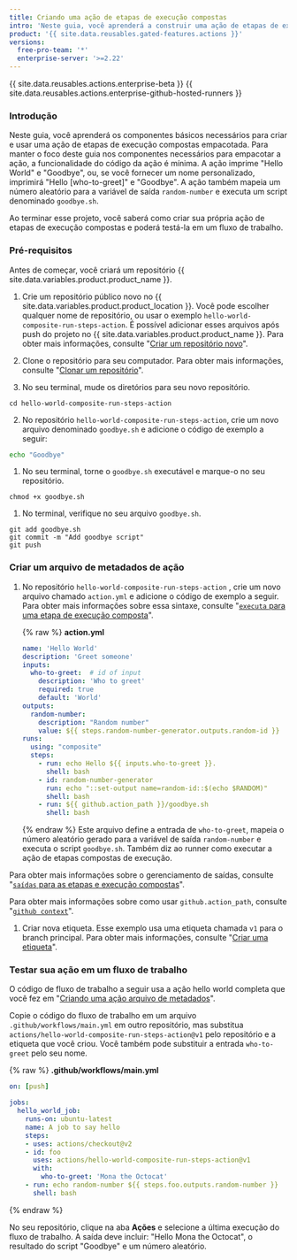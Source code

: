 ```yaml
---
title: Criando uma ação de etapas de execução compostas
intro: 'Neste guia, você aprenderá a construir uma ação de etapas de execução compostas.'
product: '{{ site.data.reusables.gated-features.actions }}'
versions:
  free-pro-team: '*'
  enterprise-server: '>=2.22'
---
```


{{ site.data.reusables.actions.enterprise-beta }}
{{ site.data.reusables.actions.enterprise-github-hosted-runners }}

### Introdução

Neste guia, você aprenderá os componentes básicos necessários para criar e usar uma ação de etapas de execução compostas empacotada. Para manter o foco deste guia nos componentes necessários para empacotar a ação, a funcionalidade do código da ação é mínima. A ação imprime "Hello World" e "Goodbye", ou, se você fornecer um nome personalizado, imprimirá "Hello [who-to-greet]" e "Goodbye". A ação também mapeia um número aleatório para a variável de saída `random-number` e executa um script denominado `goodbye.sh`.

Ao terminar esse projeto, você saberá como criar sua própria ação de etapas de execução compostas e poderá testá-la em um fluxo de trabalho.

### Pré-requisitos

Antes de começar, você criará um repositório {{ site.data.variables.product.product_name }}.

1. Crie um repositório público novo no {{ site.data.variables.product.product_location }}. Você pode escolher qualquer nome de repositório, ou usar o exemplo `hello-world-composite-run-steps-action`. É possível adicionar esses arquivos após push do projeto no {{ site.data.variables.product.product_name }}. Para obter mais informações, consulte "[Criar um repositório novo](/articles/creating-a-new-repository)".

1. Clone o repositório para seu computador. Para obter mais informações, consulte "[Clonar um repositório](/articles/cloning-a-repository)".

1. No seu terminal, mude os diretórios para seu novo repositório.

  ```shell
  cd hello-world-composite-run-steps-action
  ```

2. No repositório `hello-world-composite-run-steps-action`, crie um novo arquivo denominado `goodbye.sh` e adicione o código de exemplo a seguir:

  ```bash
  echo "Goodbye"
  ```

1. No seu terminal, torne o `goodbye.sh` executável e marque-o no seu repositório.

  ```shell
  chmod +x goodbye.sh
  ```

1. No terminal, verifique no seu arquivo `goodbye.sh`.
  ```shell
  git add goodbye.sh
  git commit -m "Add goodbye script"
  git push
  ```

### Criar um arquivo de metadados de ação

1. No repositório `hello-world-composite-run-steps-action` , crie um novo arquivo chamado `action.yml` e adicione o código de exemplo a seguir. Para obter mais informações sobre essa sintaxe, consulte "[`executa` para uma etapa de execução composta](/actions/creating-actions/metadata-syntax-for-github-actions#runs-for-composite-run-steps-actions)".

    {% raw %}
    **action.yml**
    ```yaml
    name: 'Hello World'
    description: 'Greet someone'
    inputs:
      who-to-greet:  # id of input
        description: 'Who to greet'
        required: true
        default: 'World'
    outputs:
      random-number: 
        description: "Random number"
        value: ${{ steps.random-number-generator.outputs.random-id }}
    runs:
      using: "composite"
      steps: 
        - run: echo Hello ${{ inputs.who-to-greet }}.
          shell: bash
        - id: random-number-generator
          run: echo "::set-output name=random-id::$(echo $RANDOM)"
          shell: bash
        - run: ${{ github.action_path }}/goodbye.sh
          shell: bash
    ```
    {% endraw %}
  Este arquivo define a entrada de `who-to-greet`, mapeia o número aleatório gerado para a variável de saída `random-number` e executa o script `goodbye.sh`. Também diz ao runner como executar a ação de etapas compostas de execução.

  Para obter mais informações sobre o gerenciamento de saídas, consulte "[`saídas` para as etapas e execução compostas](/actions/creating-actions/metadata-syntax-for-github-actions#outputs-for-composite-run-steps-actions)".

  Para obter mais informações sobre como usar `github.action_path`, consulte "[`github context`](/actions/reference/context-and-expression-syntax-for-github-actions#github-context)".

1. Criar nova etiqueta. Esse exemplo usa uma etiqueta chamada `v1` para o branch principal. Para obter mais informações, consulte "[Criar uma etiqueta](/github/managing-your-work-on-github/creating-a-label)".

### Testar sua ação em um fluxo de trabalho

O código de fluxo de trabalho a seguir usa a ação hello world completa que você fez em "[Criando uma ação arquivo de metadados](/actions/creating-actions/creating-a-composite-run-steps-action#creating-an-action-metadata-file)".

Copie o código do fluxo de trabalho em um arquivo `.github/workflows/main.yml` em outro repositório, mas substitua `actions/hello-world-composite-run-steps-action@v1` pelo repositório e a etiqueta que você criou. Você também pode substituir a entrada `who-to-greet` pelo seu nome.

{% raw %}
**.github/workflows/main.yml**
```yaml
on: [push]

jobs:
  hello_world_job:
    runs-on: ubuntu-latest
    name: A job to say hello
    steps:
    - uses: actions/checkout@v2
    - id: foo
      uses: actions/hello-world-composite-run-steps-action@v1
      with:
        who-to-greet: 'Mona the Octocat'
    - run: echo random-number ${{ steps.foo.outputs.random-number }} 
      shell: bash
```
{% endraw %}

No seu repositório, clique na aba **Ações** e selecione a última execução do fluxo de trabalho. A saída deve incluir: "Hello Mona the Octocat", o resultado do script "Goodbye" e um número aleatório.
